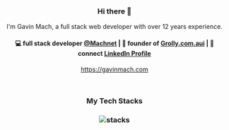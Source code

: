 <h3 align="center"> Hi there 👋</h3>

<p align="center">
I'm Gavin Mach, a full stack web developer with over 12 years experience.
</p>

<h4 align="center">
💻 full stack developer <a href="https://github.com/gmach">@Machnet</a> | 🌱 founder of  <a href="https://grolly.com.au">Grolly.com.aui</a> | 💬 connect <a href="https://www.linkedin.com/in/gavin-mach">LinkedIn Profile</a>
</h4>
<p  align="center">
<a href="https://gavinmach.com">https://gavinmach.com</a>
</p>

<br/>
<h3 align="center">
My Tech Stacks
</h3>

<h3 align="center">
<img src="https://andriydiduh.com/tech_stack_used.png" alt="stacks"/>
</h3>
